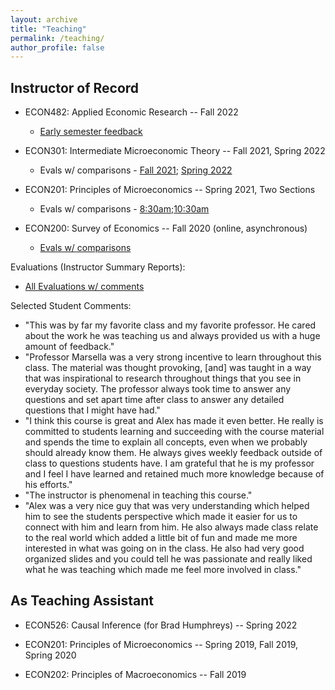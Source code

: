 ```yaml
---
layout: archive
title: "Teaching"
permalink: /teaching/
author_profile: false
---
```


## Instructor of Record

- ECON482: Applied Economic Research -- Fall 2022 
  - [Early semester feedback](/files/482_early.pdf)

- ECON301: Intermediate Microeconomic Theory -- Fall 2021, Spring 2022
  - Evals w/ comparisons - [Fall 2021](/files/301_003.pdf); [Spring 2022](/files/301_001.pdf)

- ECON201: Principles of Microeconomics -- Spring 2021, Two Sections
  - Evals w/ comparisons - [8:30am](/files/201_004.pdf);[10:30am](/files/201_006.pdf)

- ECON200: Survey of Economics -- Fall 2020 (online, asynchronous)
  - [Evals w/ comparisons](/files/200.pdf)

Evaluations (Instructor Summary Reports):
- [All Evaluations w/ comments](/files/Evals.pdf)
             
Selected Student Comments:
- "This was by far my favorite class and my favorite professor. He cared about the work he was teaching us and always
provided us with a huge amount of feedback."
- "Professor Marsella was a very strong incentive to learn throughout this class. The material was thought provoking, \[and] was taught in a way that was inspirational to research throughout things that you see in everyday society. The professor always took time to answer any questions and set apart time after class to answer any detailed questions that I might have had."
- "I think this course is great and Alex has made it even better. He really is committed to students learning and succeeding with the course material and spends the time to explain all concepts, even when we probably should already know them. He always gives weekly feedback outside of class to questions students have. I am grateful that he is my professor and I feel I have learned and retained much more knowledge because of his efforts."
- "The instructor is phenomenal in teaching this course."
- "Alex was a very nice guy that was very understanding which helped him to see the students perspective which made it easier for us to connect with him and learn from him. He also always made class relate to the real world which added a little bit of fun and made me more interested in what was going on in the class. He also had very good organized slides and you could tell he was passionate and really liked what he was teaching which made me feel more involved in class."



## As Teaching Assistant

- ECON526: Causal Inference (for Brad Humphreys) -- Spring 2022

- ECON201: Principles of Microeconomics -- Spring 2019, Fall 2019, Spring 2020 

- ECON202: Principles of Macroeconomics -- Fall 2019


